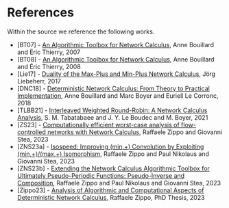 ﻿---
hide_title: true
sidebar_position: 5
sidebar_label: References
---

# References

Within the source we reference the following works.

 * [BT07] - [An Algorithmic Toolbox for Network Calculus](https://inria.hal.science/inria-00123643v2), Anne Bouillard and Éric Thierry, 2007
 * [BT08] - [An Algorithmic Toolbox for Network Calculus](https://doi.org/10.1007/s10626-007-0028-x), Anne Bouillard and Éric Thierry, 2008
 * [Lie17] - [Duality of the Max-Plus and Min-Plus Network Calculus](http://dx.doi.org/10.1561/1300000059), Jörg Liebeherr, 2017
 * [DNC18] - [Deterministic Network Calculus: From Theory to Practical Implementation](http://dx.doi.org/10.1002/9781119440284), Anne Bouillard and Marc Boyer and Euriell Le Corronc, 2018
 * [TLBB21] - [Interleaved Weighted Round-Robin: A Network Calculus Analysis](https://doi.org/10.1587/transcom.2021ITI0001), S. M. Tabatabaee and J. Y. Le Boudec and M. Boyer, 2021
 * [ZS23] - [Computationally efficient worst-case analysis of flow-controlled networks with Network Calculus](https://doi.org/10.1109/TIT.2023.3244276), Raffaele Zippo and Giovanni Stea, 2023
 * [ZNS23a] - [Isospeed: Improving (min,+) Convolution by Exploiting (min,+)/(max,+) Isomorphism](https://doi.org/10.4230/LIPIcs.ECRTS.2023.12), Raffaele Zippo and Paul Nikolaus and Giovanni Stea, 2023
 * [ZNS23b] - [Extending the Network Calculus Algorithmic Toolbox for Ultimately Pseudo-Periodic Functions: Pseudo-Inverse and Composition](https://doi.org/10.1007/s10626-022-00373-5), Raffaele Zippo and Paul Nikolaus and Giovanni Stea, 2023
 * [Zippo23] - [Analysis of Algorithmic and Computational Aspects of Deterministic Network Calculus](https://flore.unifi.it/handle/2158/1320671), Raffaele Zippo, PhD Thesis, 2023
